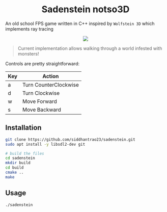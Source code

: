 <h1 align="center">Sadenstein notso3D</h1>
<p>
</p>

An old school FPS game written in C++ inspired by `Wolfstein 3D` which implements ray tracing

<p align="center">
  <img src="https://github.com/siddhantrao23/sadenstein/blob/master/res/walkthrough.gif"/>
</p>

> Current implementation allows walking through a world infested with monsters!  

Controls are pretty straightforward:

Key | Action | 
--- | --- 
a | Turn CounterClockwise 
d | Turn Clockwise
w | Move Forward
s | Move Backward

## Installation

```sh
git clone https://github.com/siddhantrao23/sadenstein.git
sudo apt install -y libsdl2-dev git

# build the files
cd sadenstein
mkdir build
cd build
cmake ..
make
```

## Usage

```sh
./sadenstein
```
